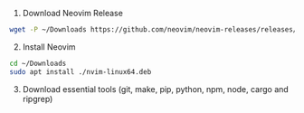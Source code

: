 1. Download Neovim Release

```bash
wget -P ~/Downloads https://github.com/neovim/neovim-releases/releases/download/v0.10.1/nvim-linux64.deb
```

2. Install Neovim

```bash
cd ~/Downloads
sudo apt install ./nvim-linux64.deb
```

3. Download essential tools (git, make, pip, python, npm, node, cargo and ripgrep)

```bash
```
